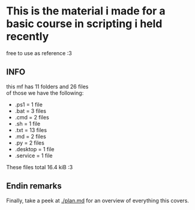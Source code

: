 # This is the material i made for a basic course in scripting i held recently  

free to use as reference :3  

## INFO

this mf has 11 folders and 26 files  
of those we have the following:  

- .ps1 = 1 file  
- .bat = 3 files  
- .cmd = 2 files  
- .sh = 1 file  
- .txt = 13 files  
- .md = 2 files  
- .py = 2 files  
- .desktop = 1 file  
- .service = 1 file  

These files total 16.4 kiB :3  

## Endin remarks

Finally, take a peek at [./plan.md](https://github.com/DVP-F/basic_scripting/blob/master/plan.md) for an overview of everything this covers.
